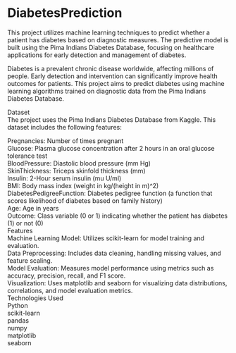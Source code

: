 # DiabetesPrediction
This project utilizes machine learning techniques to predict whether a patient has diabetes based on diagnostic measures. The predictive model is built using the Pima Indians Diabetes Database, focusing on healthcare applications for early detection and management of diabetes.<br>

Diabetes is a prevalent chronic disease worldwide, affecting millions of people. Early detection and intervention can significantly improve health outcomes for patients. This project aims to predict diabetes using machine learning algorithms trained on diagnostic data from the Pima Indians Diabetes Database.<br>

Dataset<br>
The project uses the Pima Indians Diabetes Database from Kaggle. This dataset includes the following features:<br>

Pregnancies: Number of times pregnant<br>
Glucose: Plasma glucose concentration after 2 hours in an oral glucose tolerance test<br>
BloodPressure: Diastolic blood pressure (mm Hg)<br>
SkinThickness: Triceps skinfold thickness (mm)<br>
Insulin: 2-Hour serum insulin (mu U/ml)<br>
BMI: Body mass index (weight in kg/(height in m)^2)<br>
DiabetesPedigreeFunction: Diabetes pedigree function (a function that scores likelihood of diabetes based on family history)<br>
Age: Age in years<br>
Outcome: Class variable (0 or 1) indicating whether the patient has diabetes (1) or not (0)<br>
Features<br>
Machine Learning Model: Utilizes scikit-learn for model training and evaluation.<br>
Data Preprocessing: Includes data cleaning, handling missing values, and feature scaling.<br>
Model Evaluation: Measures model performance using metrics such as accuracy, precision, recall, and F1 score.<br>
Visualization: Uses matplotlib and seaborn for visualizing data distributions, correlations, and model evaluation metrics.<br>
Technologies Used<br>
Python<br>
scikit-learn<br>
pandas<br>
numpy<br>
matplotlib<br>
seaborn<br>
